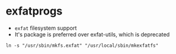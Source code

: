 # exfatprogs

- `exfat` filesystem support
- It's package is preferred over exfat-utils, which is deprecated

```shell
ln -s "/usr/sbin/mkfs.exfat" "/usr/local/sbin/mkexfatfs"
```
